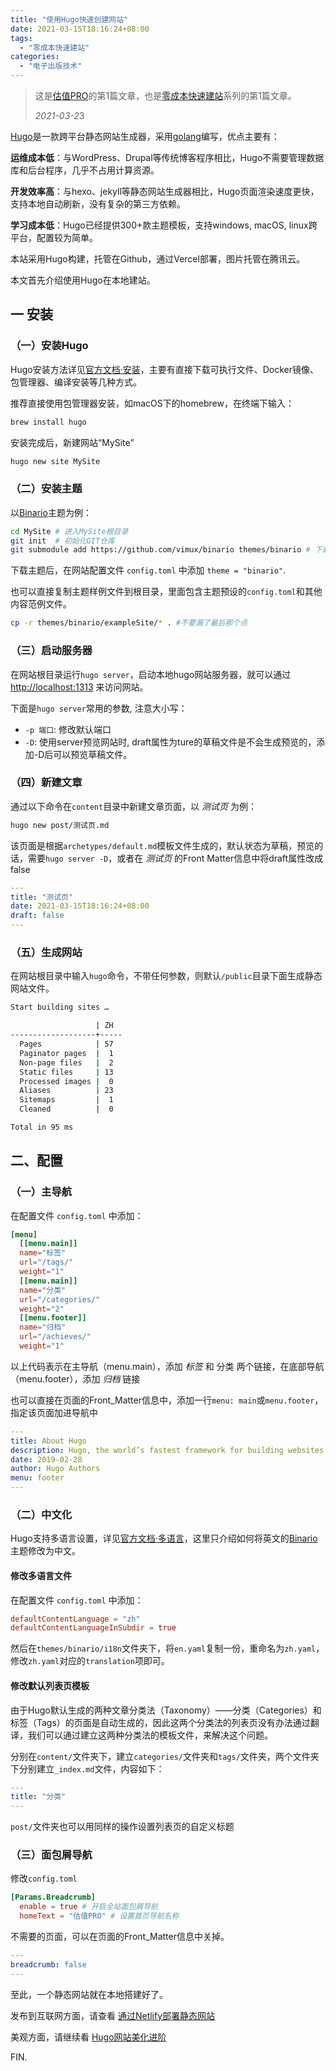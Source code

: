 ```yaml
---
title: "使用Hugo快速创建网站"
date: 2021-03-15T18:16:24+08:00
tags:
  - "零成本快速建站"
categories:
  - "电子出版技术"
---
```


> 这是[估值PRO](guzhi.pro)的第1篇文章，也是[零成本快速建站](/tags/零成本快速建站/)系列的第1篇文章。
>
> *2021-03-2*3

[Hugo](https://gohugo.io/)是一款跨平台静态网站生成器，采用[golang](https://golang.org/)编写，优点主要有：

**运维成本低**：与WordPress、Drupal等传统博客程序相比，Hugo不需要管理数据库和后台程序，几乎不占用计算资源。

**开发效率高**：与hexo、jekyll等静态网站生成器相比，Hugo页面渲染速度更快，支持本地自动刷新，没有复杂的第三方依赖。

**学习成本低**：Hugo已经提供300+款主题模板，支持windows, macOS, linux跨平台，配置较为简单。

<!--more-->

本站采用Hugo构建，托管在Github，通过Vercel部署，图片托管在腾讯云。

本文首先介绍使用Hugo在本地建站。


## 一 安装

### （一）安装Hugo

Hugo安装方法详见[官方文档·安装](https://gohugo.io/getting-started/installing/)，主要有直接下载可执行文件、Docker镜像、包管理器、编译安装等几种方式。

推荐直接使用包管理器安装，如macOS下的homebrew，在终端下输入：

```bash
brew install hugo
```

安装完成后，新建网站“MySite”

```bash
hugo new site MySite
```

### （二）安装主题

以[Binario](https://github.com/vimux/binario/)主题为例：

```bash
cd MySite # 进入MySite根目录
git init  # 初始化GIT仓库
git submodule add https://github.com/vimux/binario themes/binario # 下载主题到 themes/ 文件夹
```

下载主题后，在网站配置文件 `config.toml` 中添加 `theme = "binario"`.

也可以直接复制主题样例文件到根目录，里面包含主题预设的`config.toml`和其他内容范例文件。

```bash
cp -r themes/binario/exampleSite/* . #不要漏了最后那个点
```

### （三）启动服务器

在网站根目录运行`hugo server`，启动本地hugo网站服务器，就可以通过 [http://localhost:1313](http://localhost:1313/) 来访问网站。

下面是`hugo server`常用的参数, 注意大小写：

- `-p 端口`: 修改默认端口
- `-D`: 使用server预览网站时, draft属性为ture的草稿文件是不会生成预览的，添加-D后可以预览草稿文件。

### （四）新建文章

通过以下命令在`content`目录中新建文章页面，以 *测试页* 为例：

```bash
hugo new post/测试页.md
```

该页面是根据`archetypes/default.md`模板文件生成的，默认状态为草稿，预览的话，需要`hugo server -D`，或者在 *测试页* 的Front Matter信息中将draft属性改成false

```yaml
---
title: "测试页"
date: 2021-03-15T18:16:24+08:00
draft: false
---
```

### （五）生成网站

在网站根目录中输入`hugo`命令，不带任何参数，则默认`/public`目录下面生成静态网站文件。

```bash
Start building sites … 

                   | ZH  
-------------------+-----
  Pages            | 57  
  Paginator pages  |  1  
  Non-page files   |  2  
  Static files     | 13  
  Processed images |  0  
  Aliases          | 23  
  Sitemaps         |  1  
  Cleaned          |  0  

Total in 95 ms
```

## 二、配置

### （一）主导航

在配置文件 `config.toml` 中添加：

```toml
[menu]
  [[menu.main]]
  name="标签"
  url="/tags/"
  weight="1"
  [[menu.main]]
  name="分类"
  url="/categories/"
  weight="2"
  [[menu.footer]]
  name="归档"
  url="/achieves/"
  weight="1"
```

以上代码表示在主导航（menu.main），添加 *标签* 和 分类 两个链接，在底部导航（menu.footer），添加 *归档* 链接

也可以直接在页面的Front_Matter信息中，添加一行`menu: main`或`menu.footer`，指定该页面加进导航中

```yaml
---
title: About Hugo
description: Hugo, the world’s fastest framework for building websites
date: 2019-02-28
author: Hugo Authors
menu: footer
---
```

### （二）中文化

Hugo支持多语言设置，详见[官方文档·多语言](https://gohugo.io/content-management/multilingual/)，这里只介绍如何将英文的[Binario](https://github.com/vimux/binario/)主题修改为中文。

#### 修改多语言文件

在配置文件 `config.toml` 中添加：

```toml
defaultContentLanguage = "zh"
defaultContentLanguageInSubdir = true
```

然后在`themes/binario/i18n`文件夹下，将`en.yaml`复制一份，重命名为`zh.yaml`，修改`zh.yaml`对应的`translation`项即可。

#### 修改默认列表页模板

由于Hugo默认生成的两种文章分类法（Taxonomy）——分类（Categories）和标签（Tags）的页面是自动生成的，因此这两个分类法的列表页没有办法通过翻译，我们可以通过建立这两种分类法的模板文件，来解决这个问题。

分别在`content/`文件夹下，建立`categories/`文件夹和`tags/`文件夹，两个文件夹下分别建立`_index.md`文件，内容如下：

```yaml
---
title: "分类"
---
```

`post/`文件夹也可以用同样的操作设置列表页的自定义标题

### （三）面包屑导航

修改`config.toml`

```toml
[Params.Breadcrumb]
  enable = true # 开启全站面包屑导航
  homeText = "估值PRO" # 设置首页导航名称
```

不需要的页面，可以在页面的Front_Matter信息中关掉。

```yaml
---
breadcrumb: false
---
```

至此，一个静态网站就在本地搭建好了。

发布到互联网方面，请查看 [通过Netlify部署静态网站](../通过netlify部署静态网站/)

美观方面，请继续看 [Hugo网站美化进阶](../hugo网站美化进阶/)

FIN.

